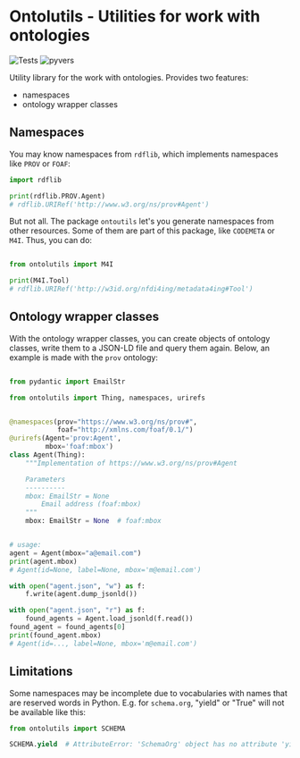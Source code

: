 # Ontolutils - Utilities for work with ontologies

![Tests](https://github.com/matthiasprobst/ontology-utils/actions/workflows/tests.yml/badge.svg)
![pyvers](https://img.shields.io/badge/python-3.8%20%7C%203.9%20%7C%203.10%20%7C%203.11%20%7C%203.12-blue)

Utility library for the work with ontologies. Provides two features:

- namespaces
- ontology wrapper classes

## Namespaces

You may know namespaces from `rdflib`, which implements namespaces like `PROV` or `FOAF`:

```python
import rdflib

print(rdflib.PROV.Agent)
# rdflib.URIRef('http://www.w3.org/ns/prov#Agent')
```

But not all. The package `ontoutils` let's you generate namespaces from other resources. Some of them are
part of this package, like `CODEMETA` or `M4I`. Thus, you can do:

```python

from ontolutils import M4I

print(M4I.Tool)
# rdflib.URIRef('http://w3id.org/nfdi4ing/metadata4ing#Tool')
```

## Ontology wrapper classes
With the ontology wrapper classes, you can create objects of ontology classes, write them to a JSON-LD file and query 
them again. Below, an example is made with the `prov` ontology:

```python

from pydantic import EmailStr

from ontolutils import Thing, namespaces, urirefs


@namespaces(prov="https://www.w3.org/ns/prov#",
            foaf="http://xmlns.com/foaf/0.1/")
@urirefs(Agent='prov:Agent',
         mbox='foaf:mbox')
class Agent(Thing):
    """Implementation of https://www.w3.org/ns/prov#Agent

    Parameters
    ----------
    mbox: EmailStr = None
        Email address (foaf:mbox)
    """
    mbox: EmailStr = None  # foaf:mbox


# usage:
agent = Agent(mbox="a@email.com")
print(agent.mbox)
# Agent(id=None, label=None, mbox='m@email.com')

with open("agent.json", "w") as f:
    f.write(agent.dump_jsonld())

with open("agent.json", "r") as f:
    found_agents = Agent.load_jsonld(f.read())
found_agent = found_agents[0]
print(found_agent.mbox)
# Agent(id=..., label=None, mbox='m@email.com')
```

## Limitations

Some namespaces may be incomplete due to vocabularies with names that are reserved words in Python. E.g. for
`schema.org`, "yield" or "True" will not be available like this:

```python
from ontolutils import SCHEMA

SCHEMA.yield  # AttributeError: 'SchemaOrg' object has no attribute 'yield'
```
